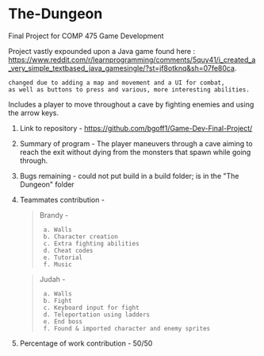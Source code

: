 # The-Dungeon
Final Project for COMP 475 Game Development

Project vastly expounded upon a Java game found here : 
https://www.reddit.com/r/learnprogramming/comments/5quy41/i_created_a_very_simple_textbased_java_gamesingle/?st=jf8otknq&sh=07fe80ca.

	changed due to adding a map and movement and a UI for combat, 
	as well as buttons to press and various, more interesting abilities.
	

Includes a player to move throughout a cave by fighting enemies
and using the arrow keys.

1. Link to repository - https://github.com/bgoff1/Game-Dev-Final-Project/
2. Summary of program - The player maneuvers through a cave aiming to reach the exit without dying from the monsters that spawn while going through.
3. Bugs remaining - could not put build in a build folder; is in the "The Dungeon" folder
4. Teammates contribution - 

    >  Brandy - 
    >
    >      a. Walls
    >      b. Character creation
    >      c. Extra fighting abilities
    >      d. Cheat codes
    >      e. Tutorial
    >      f. Music
   
    >  Judah - 
    >
    >      a. Walls
    >      b. Fight
    >      c. Keyboard input for fight
    >      d. Teleportation using ladders
    >      e. End boss
    >      f. Found & imported character and enemy sprites 
    
5. Percentage of work contribution - 50/50
